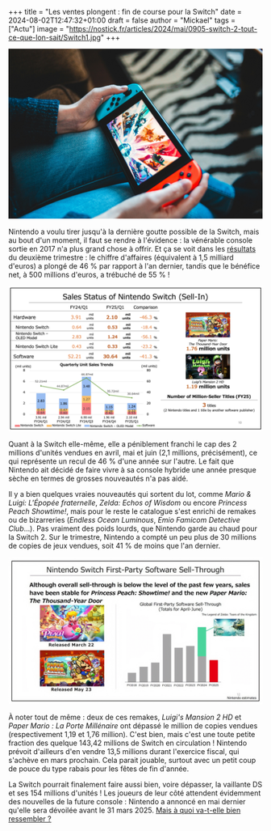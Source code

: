 +++
title = "Les ventes plongent : fin de course pour la Switch"
date = 2024-08-02T12:47:32+01:00
draft = false
author = "Mickael"
tags = ["Actu"]
image = "https://nostick.fr/articles/2024/mai/0905-switch-2-tout-ce-que-lon-sait/Switch1.jpg"
+++

![Switch](Switch1.jpg "@ Erik Mclean (Unsplash)")

Nintendo a voulu tirer jusqu'à la dernière goutte possible de la Switch, mais au bout d'un moment, il faut se rendre à l'évidence : la vénérable console sortie en 2017 n'a plus grand chose à offrir. Et ça se voit dans les [résultats](https://www.nintendo.co.jp/ir/pdf/2024/240802e.pdf) du deuxième trimestre : le chiffre d'affaires (équivalent à 1,5 milliard d'euros) a plongé de 46 % par rapport à l'an dernier, tandis que le bénéfice net, à 500 millions d'euros, a trébuché de 55 % !

![Ventes Nintendo](nintendo-ventes-Q2-2024-2.jpg "")

Quant à la Switch elle-même, elle a péniblement franchi le cap des 2 millions d'unités vendues en avril, mai et juin (2,1 millions, précisément), ce qui représente un recul de 46 % d'une année sur l'autre. Le fait que Nintendo ait décidé de faire vivre à sa console hybride une année presque sèche en termes de grosses nouveautés n'a pas aidé.

Il y a bien quelques vraies nouveautés qui sortent du lot, comme *Mario & Luigi: L'Épopée fraternelle*, *Zelda: Echos of Wisdom* ou encore *Princess Peach Showtime!*, mais pour le reste le catalogue s'est enrichi de remakes ou de bizarreries (*Endless Ocean Luminous*, *Emio Famicom Detective Club*…). Pas vraiment des poids lourds, que Nintendo garde au chaud pour la Switch 2. Sur le trimestre, Nintendo a compté un peu plus de 30 millions de copies de jeux vendues, soit 41 % de moins que l'an dernier.

![Ventes Nintendo](nintendo-ventes-Q2-2024.jpg "")

À noter tout de même : deux de ces remakes, *Luigi's Mansion 2 HD* et *Paper Mario : La Porte Millénaire* ont dépassé le million de copies vendues (respectivement 1,19 et 1,76 million). C'est bien, mais c'est une toute petite fraction des quelque 143,42 millions de Switch en circulation ! Nintendo prévoit d'ailleurs d'en vendre 13,5 millions durant l'exercice fiscal, qui s'achève en mars prochain. Cela parait jouable, surtout avec un petit coup de pouce du type rabais pour les fêtes de fin d'année.

La Switch pourrait finalement faire aussi bien, voire dépasser, la vaillante DS et ses 154 millions d'unités ! Les joueurs de leur côté attendent évidemment des nouvelles de la future console : Nintendo a annoncé en mai dernier qu'elle sera dévoilée avant le 31 mars 2025. [Mais à quoi va-t-elle bien ressembler ?](https://nostick.fr/articles/2024/mai/0905-switch-2-tout-ce-que-lon-sait/)